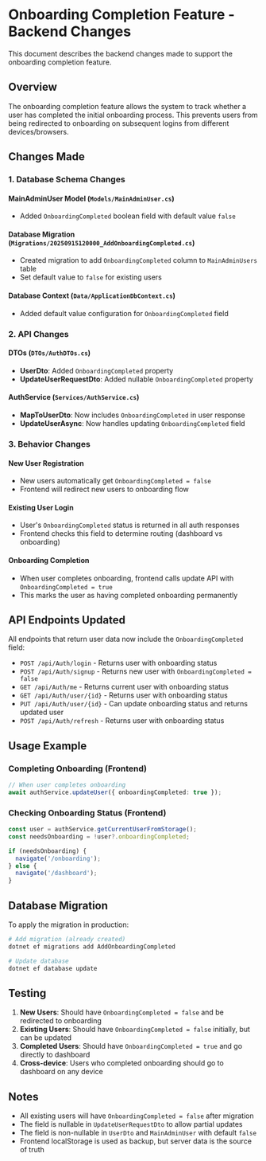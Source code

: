 # Onboarding Completion Feature - Backend Changes

This document describes the backend changes made to support the onboarding completion feature.

## Overview
The onboarding completion feature allows the system to track whether a user has completed the initial onboarding process. This prevents users from being redirected to onboarding on subsequent logins from different devices/browsers.

## Changes Made

### 1. Database Schema Changes

#### MainAdminUser Model (`Models/MainAdminUser.cs`)
- Added `OnboardingCompleted` boolean field with default value `false`

#### Database Migration (`Migrations/20250915120000_AddOnboardingCompleted.cs`)
- Created migration to add `OnboardingCompleted` column to `MainAdminUsers` table
- Set default value to `false` for existing users

#### Database Context (`Data/ApplicationDbContext.cs`)
- Added default value configuration for `OnboardingCompleted` field

### 2. API Changes

#### DTOs (`DTOs/AuthDTOs.cs`)
- **UserDto**: Added `OnboardingCompleted` property
- **UpdateUserRequestDto**: Added nullable `OnboardingCompleted` property

#### AuthService (`Services/AuthService.cs`)
- **MapToUserDto**: Now includes `OnboardingCompleted` in user response
- **UpdateUserAsync**: Now handles updating `OnboardingCompleted` field

### 3. Behavior Changes

#### New User Registration
- New users automatically get `OnboardingCompleted = false`
- Frontend will redirect new users to onboarding flow

#### Existing User Login
- User's `OnboardingCompleted` status is returned in all auth responses
- Frontend checks this field to determine routing (dashboard vs onboarding)

#### Onboarding Completion
- When user completes onboarding, frontend calls update API with `OnboardingCompleted = true`
- This marks the user as having completed onboarding permanently

## API Endpoints Updated

All endpoints that return user data now include the `OnboardingCompleted` field:

- `POST /api/Auth/login` - Returns user with onboarding status
- `POST /api/Auth/signup` - Returns new user with `OnboardingCompleted = false`
- `GET /api/Auth/me` - Returns current user with onboarding status
- `GET /api/Auth/user/{id}` - Returns user with onboarding status
- `PUT /api/Auth/user/{id}` - Can update onboarding status and returns updated user
- `POST /api/Auth/refresh` - Returns user with onboarding status

## Usage Example

### Completing Onboarding (Frontend)
```typescript
// When user completes onboarding
await authService.updateUser({ onboardingCompleted: true });
```

### Checking Onboarding Status (Frontend)
```typescript
const user = authService.getCurrentUserFromStorage();
const needsOnboarding = !user?.onboardingCompleted;

if (needsOnboarding) {
  navigate('/onboarding');
} else {
  navigate('/dashboard');
}
```

## Database Migration

To apply the migration in production:

```bash
# Add migration (already created)
dotnet ef migrations add AddOnboardingCompleted

# Update database
dotnet ef database update
```

## Testing

1. **New Users**: Should have `OnboardingCompleted = false` and be redirected to onboarding
2. **Existing Users**: Should have `OnboardingCompleted = false` initially, but can be updated
3. **Completed Users**: Should have `OnboardingCompleted = true` and go directly to dashboard
4. **Cross-device**: Users who completed onboarding should go to dashboard on any device

## Notes

- All existing users will have `OnboardingCompleted = false` after migration
- The field is nullable in `UpdateUserRequestDto` to allow partial updates
- The field is non-nullable in `UserDto` and `MainAdminUser` with default `false`
- Frontend localStorage is used as backup, but server data is the source of truth